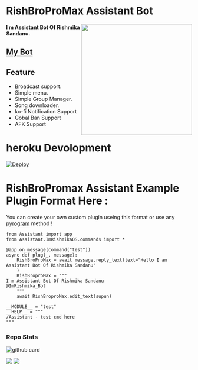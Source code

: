 # RishBroProMax Assistant Bot
<div align="right">
 
 <img src="https://telegra.ph/file/e758fc65d2522df6c46c3.jpg" align="right" width="300" height="300"/>
</div>

<p><b>I m Assistant Bot Of Rishmika Sandanu.</b></p> 

## [My Bot](https://t.me/ImRishmika_Bot)

## Feature

- Broadcast support.
- Simple menu.
- Simple Group Manager.
- Song downloader.
- ko-fi Notification Support
- Gobal Ban Support
- AFK Support

# heroku Devolopment

[![Deploy](https://www.herokucdn.com/deploy/button.svg)](https://heroku.com/deploy?) 

# RishBroPromax Assistant Example Plugin Format Here : 
You can create your own custom plugin useing this format or use any [pyrogram](http://pyrogram.org) method !

```
from Assistant import app
from Assistant.ImRishmikaOS.commands import *

@app.on_message(command("test"))
async def plug(_, message):
    RishBroProMax = await message.reply_text(text="Hello I am Assistant Bot Of Rishmika Sandanu"
    )
    RishBroproMax = """
I m Assistant Bot Of Rishmika Sandanu
@ImRishmika_Bot   
    """
    await RishBroproMax.edit_text(supun)

__MODULE__ = "test"
__HELP__ = """  
/Assistant - test cmd here
"""
```

<h3> Repo Stats </h3>

![github card](https://github-readme-stats.vercel.app/api/pin/?username=RishBroPromax&repo=RishBropromax-Assistant-Bot&theme=light)

<a href="https://github.com/RishBropromax"><img src="https://img.shields.io/github/stars/RishBropromax/RishBropromax-Assistant-Bot?style=social"></a>
<a href="https://github.com/RishBropromax"><img src="https://img.shields.io/github/forks/RishBropromax/RishBropromax-Assistant-Bot?style=social"></a>





